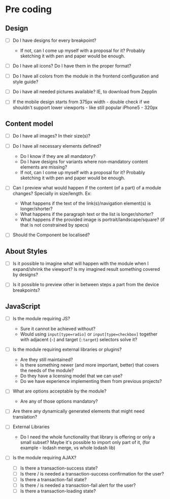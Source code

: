 # Pre coding

## Design

- [ ] Do I have designs for every breakpoint?
	- If not, can I come up myself with a proposal for it? Probably sketching it with pen and paper would be enough.

- [ ] Do I have all icons? Do I have them in the proper format?
- [ ] Do I have all colors from the module in the frontend configuration and style guide?
- [ ] Do i have all needed pictures available? IE, to download from Zepplin
- [ ] If the mobile design starts from 375px width - double check if we shouldn't support lower viewports - like still popular iPhone5 - 320px

## Content model

- [ ] Do I have all images? In their size(s)?
- [ ] Do I have all necessary elements defined?
	- Do I know if they are all mandatory?
	- Do I have designs for variants where non-mandatory content elements are missing?
	- If not, can I come up myself with a proposal for it? Probably sketching it with pen and paper would be enough.
 
- [ ] Can I preview what would happen if the content (of a part) of a module changes? Specially in size/length. Ex:
	- What happens if the text of the link(s)/navigation element(s) is longer/shorter?
	- What happens if the paragraph text or the list is longer/shorter?
	- What happens if the provided image is portrait/landscape/square? (if that is not constrained by specs)
 
- [ ] Should the Component be localised?

## About Styles

- [ ] Is it possible to imagine what will happen with the module when I expand/shrink the viewport? Is my imagined result something covered by designs?

- [ ] Is it possible to preview other in between steps a part from the device breakpoints?

## JavaScript

- [ ] Is the module requiring JS?
	- Sure it cannot be achieved without?
	- Would using `input[type=radio]` or `input[type=checkbox]` together with adjacent (`~`) and target (`:target`) selectors solve it?

- [ ] Is the module requiring external libraries or plugins?
	- Are they still maintained?
	- Is there something newer (and more important, better) that covers the needs of the module?
	- Do they have a licensing model that we can use?
	- Do we have experience implementing them from previous projects?

- [ ] What are options acceptable by the module?
	- Are any of those options mandatory?
 
- [ ] Are there any dynamically generated elements that might need translation?

- [ ] External Libraries
	- Do I need the whole functionality that library is offering or only a small subset? Maybe it's possible to import only part of it, (for example - lodash merge, vs whole lodash lib)

- [ ] Is the module requiring AJAX?
	- [ ] Is there a transaction-success state?
	- [ ] Is there / is needed a transaction-success confirmation for the user?
	- [ ] Is there a transaction-fail state?
	- [ ] Is there / is needed a transaction-fail alert for the user?
	- [ ] Is there a transaction-loading state?